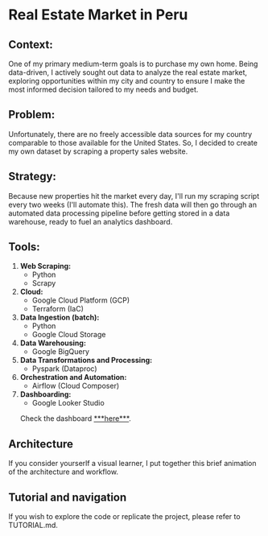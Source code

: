 <!DOCTYPE html>
<html lang="en">
<head>
  <meta charset="UTF-8">
  <meta name="viewport" content="width=device-width, initial-scale=1.0">
</head>
<body>
  <h1>Real Estate Market in Peru</h1>

  <h2>Context:</h2>
  <p>One of my primary medium-term goals is to purchase my own home. Being data-driven, I actively sought out data to analyze the real estate market, exploring opportunities within my city and country to ensure I make the most informed decision tailored to my needs and budget.</p>

  <h2>Problem:</h2>
  <p>Unfortunately, there are no freely accessible data sources for my country comparable to those available for the United States. So, I decided to create my own dataset by scraping a property sales website.</p>
  
  <h2>Strategy:</h2>
  <p>Because new properties hit the market every day, I'll run my scraping script every two weeks (I'll automate this). The fresh data will then go through an automated data processing pipeline before getting stored in a data warehouse, ready to fuel an analytics dashboard.</p>

<h2>Tools:</h2>
<ol>
  <li>
    <strong>Web Scraping:</strong>
    <ul>
      <li>Python</li>
      <li>Scrapy</li>
    </ul>
  </li>
  <li>
    <strong>Cloud:</strong>
    <ul>
      <li>Google Cloud Platform (GCP)</li>
      <li>Terraform (IaC)</li>
    </ul>
  </li>
  <li>
    <strong>Data Ingestion (batch):</strong>
    <ul>
      <li>Python</li>
      <li>Google Cloud Storage</li>
      </ul>
  </li>
  <li>
    <strong>Data Warehousing:</strong>
    <ul>
      <li>Google BigQuery</li>
    </ul>
  </li>
  <li>
    <strong>Data Transformations and Processing:</strong>
    <ul>
      <li>Pyspark (Dataproc)</li>
    </ul>
  </li>
    <li>
    <strong>Orchestration and Automation:</strong>
    <ul>
      <li>Airflow (Cloud Composer)</li>
    </ul>
  </li>
  <li>
    <strong>Dashboarding:</strong>
    <ul>
      <li>Google Looker Studio</li>
    </ul>
    <p>Check the dashboard <a href="https://lookerstudio.google.com/reporting/12479d0d-f7b8-4cdb-b7f3-f987547e56bb">***here***</a>.</p>
  </li>
</ol>


  <h2>Architecture</h2>
  <p>If you consider yourserlf a visual learner, I put together this brief animation of the architecture and workflow.</p>
  
  
  
  
  
  
  <h2>Tutorial and navigation</h2>
  <p>If you wish to explore the code or replicate the project, please refer to TUTORIAL.md.</p>

</body>
</html>